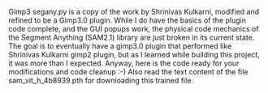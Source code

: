 Gimp3 segany.py is a copy of the work by Shrinivas Kulkarni, modified and refined to be a Gimp3.0 plugin.  While I do have the basics of the plugin code complete, and the GUI popups work, the physical code mechanics of the Segment Anything (SAM2.1) library are just broken in its current state.   The goal is to eventually have a gimp3.0 plugin that performed like Shrinivas Kulkarni gimp2 plugin, but as I learned while building this project, it was more than I expected.  Anyway, here is the code ready for your modifications and code cleanup :-)   Also read the text content of the file sam_vit_h_4b8939.pth for downloading this trained file.  



